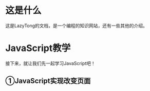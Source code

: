 # 这是什么
  这是LazyTong的文档，是一个编程的知识网站，还有一些其他的介绍。
# JavaScript教学
接下来，就让我们先一起学习JavaScript吧！
## ①JavaScript实现改变页面
